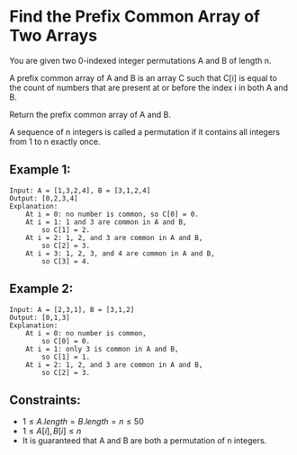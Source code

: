 # Find the Prefix Common Array of Two Arrays

You are given two 0-indexed integer permutations A and B of length n.

A prefix common array of A and B is an array C such that C[i] is equal to  
the count of numbers that are present at or before the index i in both A and B.

Return the prefix common array of A and B.

A sequence of n integers is called a permutation if it contains all integers  
from 1 to n exactly once.

 

## Example 1:

    Input: A = [1,3,2,4], B = [3,1,2,4]
    Output: [0,2,3,4]
    Explanation: 
        At i = 0: no number is common, so C[0] = 0.
        At i = 1: 1 and 3 are common in A and B, 
            so C[1] = 2.
        At i = 2: 1, 2, and 3 are common in A and B, 
            so C[2] = 3.
        At i = 3: 1, 2, 3, and 4 are common in A and B, 
            so C[3] = 4.

## Example 2:

    Input: A = [2,3,1], B = [3,1,2]
    Output: [0,1,3]
    Explanation: 
        At i = 0: no number is common, 
            so C[0] = 0.
        At i = 1: only 3 is common in A and B, 
            so C[1] = 1.
        At i = 2: 1, 2, and 3 are common in A and B, 
            so C[2] = 3.
        
 

## Constraints:

* $1 \le A.length = B.length = n \le 50$
* $1 \le A[i], B[i] \le n$
* It is guaranteed that A and B are both a permutation of n integers.

